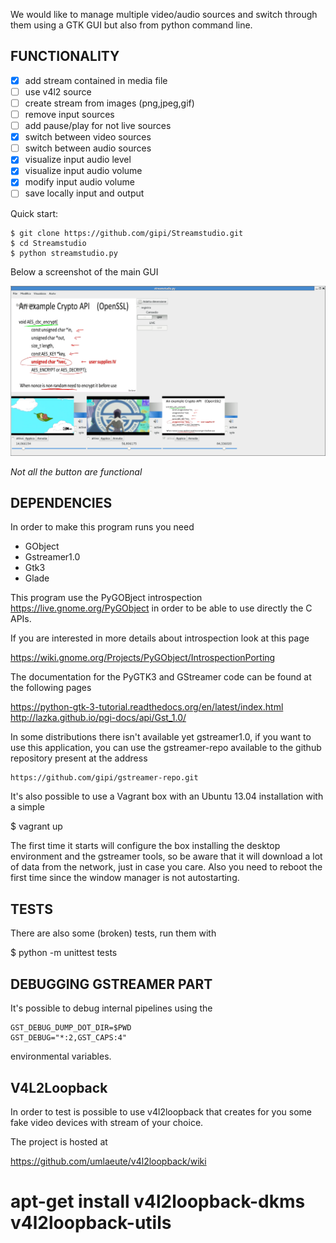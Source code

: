 We would like to manage multiple video/audio sources and switch
through them using a GTK GUI but also from python command line.

FUNCTIONALITY
-------------

 - [x] add stream contained in media file
 - [ ] use v4l2 source
 - [ ] create stream from images (png,jpeg,gif)
 - [ ] remove input sources
 - [ ] add pause/play for not live sources
 - [x] switch between video sources
 - [ ] switch between audio sources
 - [x] visualize input audio level
 - [x] visualize input audio volume
 - [x] modify input audio volume
 - [ ] save locally input and output

Quick start:

    $ git clone https://github.com/gipi/Streamstudio.git
    $ cd Streamstudio
    $ python streamstudio.py

Below a screenshot of the main GUI

![screenshot](./screenshot.png)

*Not all the button are functional*


DEPENDENCIES
------------

In order to make this program runs you need

 - GObject
 - Gstreamer1.0
 - Gtk3
 - Glade

This program use the PyGOBject introspection <https://live.gnome.org/PyGObject>
in order to be able to use directly the C APIs.

If you are interested in more details about introspection look at this page

  https://wiki.gnome.org/Projects/PyGObject/IntrospectionPorting

The documentation for the PyGTK3 and GStreamer code can be found at the following pages

  https://python-gtk-3-tutorial.readthedocs.org/en/latest/index.html
  http://lazka.github.io/pgi-docs/api/Gst_1.0/

In some distributions there isn't available yet gstreamer1.0, if you want
to use this application, you can use the gstreamer-repo available to the
github repository present at the address

    https://github.com/gipi/gstreamer-repo.git

It's also possible to use a Vagrant box with an Ubuntu 13.04 installation
with a simple

  $ vagrant up

The first time it starts will configure the box installing the desktop environment
and the gstreamer tools, so be aware that it will download a lot of data from
the network, just in case you care. Also you need to reboot the first time since the
window manager is not autostarting.


TESTS
-----

There are also some (broken) tests, run them with

 $ python -m unittest tests


DEBUGGING GSTREAMER PART
------------------------

It's possible to debug internal pipelines using the

    GST_DEBUG_DUMP_DOT_DIR=$PWD
    GST_DEBUG="*:2,GST_CAPS:4"

environmental variables.


V4L2Loopback
------------

In order to test is possible to use v4l2loopback that creates
for you some fake video devices with stream of your choice.

The project is hosted at

  https://github.com/umlaeute/v4l2loopback/wiki


 # apt-get install v4l2loopback-dkms v4l2loopback-utils

